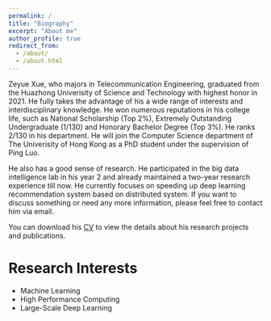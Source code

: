 ```yaml
---
permalink: /
title: "Biography"
excerpt: "About me"
author_profile: true
redirect_from: 
  - /about/
  - /about.html
---
```


Zeyue Xue, who majors in Telecommunication Engineering, graduated from the Huazhong Univerisity of Science and Technology with highest honor in 2021. He fully takes the advantage of his a wide range of interests and interdisciplinary knowledge. He won numerous reputations in his college life, such as National Scholarship (Top 2%), Extremely Outstanding Undergraduate (1/130) and Honorary Bachelor Degree (Top 3%). He ranks 2/130 in his department.  He will join the Computer Science department of The Univerisity of Hong Kong as a PhD student under the supervision of Ping Luo.

He also has a good sense of research. He participated in the big data intelligence lab in his year 2 and already maintained a two-year research experience till now. He currently focuses on speeding up deep learning recommendation system based on distributed system. If you want to discuss something or need any more information, please feel free to contact him via email.

You can download his [CV](http://xuezeyue.github.io/files/resume.pdf) to view the details about his research projects and publications.  

Research Interests
======
  * Machine Learning
  * High Performance Computing
  * Large-Scale Deep Learning

